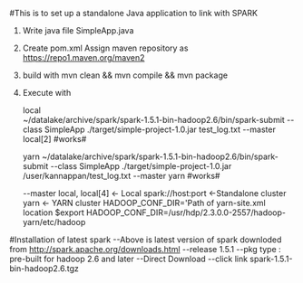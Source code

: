 #This is to set up a standalone Java application to link with SPARK

1. Write java file SimpleApp.java
2. Create pom.xml
	Assign maven repository as https://repo1.maven.org/maven2

3. build with 
	mvn clean && mvn compile && mvn package
4. Execute with 
	
	local	
	~/datalake/archive/spark/spark-1.5.1-bin-hadoop2.6/bin/spark-submit --class SimpleApp ./target/simple-project-1.0.jar test_log.txt --master local[2]
	#works#
	
	yarn
~/datalake/archive/spark/spark-1.5.1-bin-hadoop2.6/bin/spark-submit --class SimpleApp ./target/simple-project-1.0.jar /user/kannappan/test_log.txt --master yarn
	#works#

	--master 
		local, local[4] <- Local
		spark://host:port <-Standalone cluster
		yarn 	<- YARN cluster
			HADOOP_CONF_DIR='Path of yarn-site.xml location
			$export HADOOP_CONF_DIR=/usr/hdp/2.3.0.0-2557/hadoop-yarn/etc/hadoop
			
			



#Installation of latest spark
	--Above is latest version of spark downloded from http://spark.apache.org/downloads.html
	--release 1.5.1
	--pkg type : pre-built for hadoop 2.6 and later
	--Direct Download
	--click link spark-1.5.1-bin-hadoop2.6.tgz

